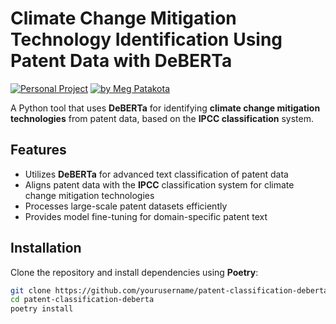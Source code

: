 # Climate Change Mitigation Technology Identification Using Patent Data with DeBERTa

[![Personal Project](https://img.shields.io/badge/Project-Personal-green)](https://meg-patakota.github.io)
[![by Meg Patakota](https://img.shields.io/badge/by-Meg%20Patakota-blue)](https://meg-patakota.github.io)

A Python tool that uses **DeBERTa** for identifying **climate change mitigation technologies** from patent data, based on the **IPCC classification** system.

## Features

- Utilizes **DeBERTa** for advanced text classification of patent data
- Aligns patent data with the **IPCC** classification system for climate change mitigation technologies
- Processes large-scale patent datasets efficiently
- Provides model fine-tuning for domain-specific patent text

## Installation

Clone the repository and install dependencies using **Poetry**:

```bash
git clone https://github.com/yourusername/patent-classification-deberta.git
cd patent-classification-deberta
poetry install
